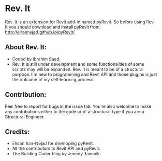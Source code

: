 Rev. It
===

Rev. It is an extension for Revit add-in named pyRevit. So before using Rev. It you should download and install pyRevit from: http://eirannejad.github.io/pyRevit/

About Rev. It:
---

* Coded by Ibrahim Saad.
* Rev. It is still under development and some functionalities of some scripts may will be expanded. Rev. It is meant to be of a structural purpose. I'm new to programming and Revit API and those plugins is just the outcome of my self-learning process.

Contribution:
---

Feel free to report for bugs in the issue tab.
You're also welcome to make any contributions either to the code or of a structural type if you are a Structural Engineer.


Credits:
---
* Ehsan Iran-Nejad for developing pyRevit.
* All the contributors to Revit API and pyRevit.
* The Building Coder blog by Jeremy Tammik.
